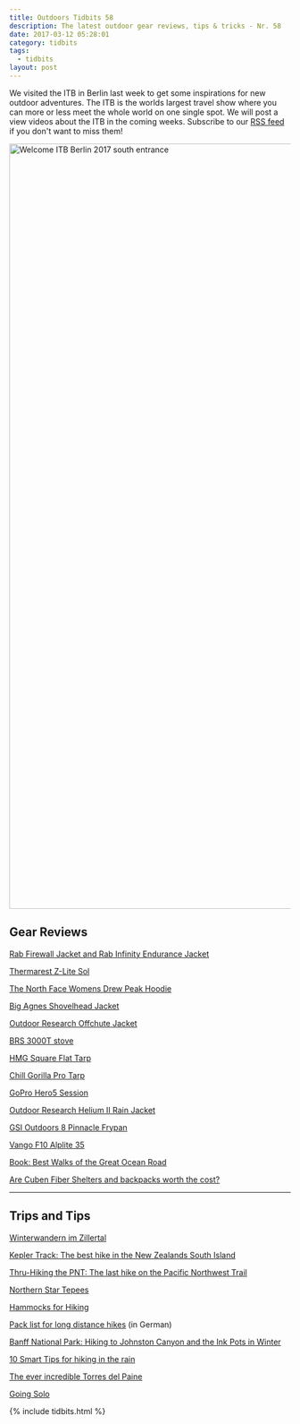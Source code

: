 ```yaml
---
title: Outdoors Tidbits 58
description: The latest outdoor gear reviews, tips & tricks - Nr. 58
date: 2017-03-12 05:28:01
category: tidbits
tags:
  - tidbits
layout: post
---
```

We visited the ITB in Berlin last week to get some inspirations for new outdoor adventures. The ITB is the worlds largest travel show where you can more or less meet the whole world on one single spot.
We will post a view videos about the ITB in the coming weeks. Subscribe to our [RSS feed](http://www.hikeventures.com/rss.xml) if you don't want to miss them!

<a data-flickr-embed="true"  href="https://www.flickr.com/photos/90204224@N07/33390389145/in/dateposted-public/" title="Welcome ITB Berlin 2017 south entrance"><img src="https://c1.staticflickr.com/3/2947/33390389145_b777ebfcf9_k.jpg" width="2048" height="1367" alt="Welcome ITB Berlin 2017 south entrance"></a><script async src="//embedr.flickr.com/assets/client-code.js" charset="utf-8"></script>

<!--more-->

## Gear Reviews

[Rab Firewall Jacket and Rab Infinity Endurance Jacket](https://halfwayhike.com/2016/11/19/kit-review-rab-firewall-jacket-rab-infinity-endurance-jacket/)

[Thermarest Z-Lite Sol](https://midwestbasecamp.com/2017/03/08/gear-review-thermarest-z-lite-sol/)

[The North Face Womens Drew Peak Hoodie](http://www.campingwithstyle.co.uk/the-north-face-womens-drew-peak-hoodie/)

[Big Agnes Shovelhead Jacket](https://treelinebackpacker.com/2017/03/03/big-agnes-shovelhead-jacket-review/)

[Outdoor Research Offchute Jacket](http://www.adventure-inspired.com/2017/03/gear-review-outdoor-research-offchute-jacket.html)

[BRS 3000T stove](https://adventuresinstoving.blogspot.fi/2017/02/the-brs-3000t-worlds-lightest-stove.html)

[HMG Square Flat Tarp](http://www.thehikinglife.com/2017/02/review-hyperlite-mountain-gear-square-flat-tarp/)

[Chill Gorilla Pro Tarp](http://theultimatehang.com/2017/01/review-chill-gorilla-pro-tarp/)

[GoPro Hero5 Session](https://www.waldhelden.de/gopro-hero5-session-test/)

[Outdoor Research Helium II Rain Jacket](http://hikeitlikeit.com/2017/outdoor-research-helium-ii-rain-jacket/)

[GSI Outdoors 8 Pinnacle Frypan](http://www.trail.recipes/blog/gsi-outdoors-8-pinnacle-frypan-review/)

[Vango F10 Alplite 35](https://gipfelfieber.com/2017/03/09/vango-f10-alplite-35-rucksack-ein-leichtgewicht-fuer-alpine-touren/)

[Book: Best Walks of the Great Ocean Road](https://lotsafreshair.com/2017/02/28/book-review-best-walks-of-the-great-ocean-road/)

[Are Cuben Fiber Shelters and backpacks worth the cost?](http://andrewskurka.com/2017/cuben-fiber-backpack-shelter-worth-the-cost)

---

## Trips and Tips
[Winterwandern im Zillertal](https://www.dancing-on-clouds.at/2017/03/10/winterwandern-im-zillertal-schwarzachtal/)

[Kepler Track: The best hike in the New Zealands South Island](https://www.bushwalkingblog.com.au/kepler-track-best-hike-new-zealands-south-island/)

[Thru-Hiking the PNT: The last hike on the Pacific Northwest Trail](https://thesummitregister.com/thru-hiking-pnt/)

[Northern Star Tepees](http://www.campingwithstyle.co.uk/northern-star-tepees-british-tent-company/)

[Hammocks for Hiking](https://raykanderson.com/2017/03/11/hammocks-for-hiking-3/)

[Pack list for long distance hikes](https://happyhiker.de/packliste-weitwandern-uebersee/) (in German)

[Banff National Park: Hiking to Johnston Canyon and the Ink Pots in Winter](http://www.adventure-inspired.com/2017/03/banff-johnston-canyon-inkpots.html)

[10 Smart Tips for hiking in the rain](http://www.chronic-wanderlust.com/10-smart-tips-hiking-rain/)

[The ever incredible Torres del Paine](http://earthly-musings.blogspot.fi/2017/03/the-ever-incredible-torres-del-paine.html)

[Going Solo](http://www.christownsendoutdoors.com/2017/03/going-solo.html)


{% include tidbits.html %}
